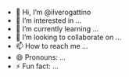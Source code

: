 - 👋 Hi, I’m @ilverogattino
- 👀 I’m interested in ...
- 🌱 I’m currently learning ...
- 💞️ I’m looking to collaborate on ...
- 📫 How to reach me ...
- 😄 Pronouns: ...
- ⚡ Fun fact: ...

<!---
ilverogattino/ilverogattino is a ✨ special ✨ repository because its `README.md` (this file) appears on your GitHub profile.
You can click the Preview link to take a look at your changes.
--->
